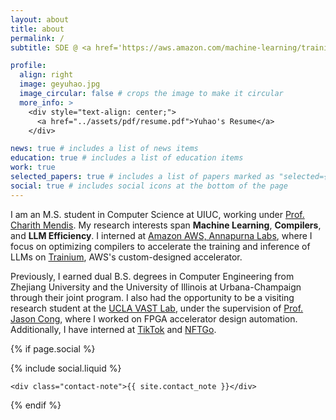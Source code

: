 ```yaml
---
layout: about
title: about
permalink: /
subtitle: SDE @ <a href='https://aws.amazon.com/machine-learning/trainium/?nc1=h_ls'>Amazon AWS</a> | MSCS @ <a href='https://cs.illinois.edu'>UIUC</a> | ex-SDE @ <a href='https://www.tiktok.com/about?lang=en'>TikTok</a>

profile:
  align: right
  image: geyuhao.jpg
  image_circular: false # crops the image to make it circular
  more_info: >
    <div style="text-align: center;">
      <a href="../assets/pdf/resume.pdf">Yuhao's Resume</a>
    </div>

news: true # includes a list of news items
education: true # includes a list of education items
work: true
selected_papers: true # includes a list of papers marked as "selected={true}"
social: true # includes social icons at the bottom of the page
---
```


I am an M.S. student in Computer Science at UIUC, working under [Prof. Charith Mendis](https://charithmendis.com). My research interests span <b>Machine Learning</b>, <b>Compilers</b>, and <b>LLM Efficiency</b>. I interned at [Amazon AWS, Annapurna Labs](https://www.amazon.jobs/content/en/teams/amazon-web-services/annapurna-labs), where I focus on optimizing compilers to accelerate the training and inference of LLMs on [Trainium](https://aws.amazon.com/machine-learning/trainium/?nc1=h_ls), AWS's custom-designed accelerator.

Previously, I earned dual B.S. degrees in Computer Engineering from Zhejiang University and the University of Illinois at Urbana-Champaign through their joint program. I also had the opportunity to be a visiting research student at the [UCLA VAST Lab](https://vast.cs.ucla.edu), under the supervision of [Prof. Jason Cong](https://vast.cs.ucla.edu/people/faculty/jason-cong), where I worked on FPGA accelerator design automation. Additionally, I have interned at [TikTok](https://www.tiktok.com/about?lang=en) and [NFTGo](https://nftgo.io).


<!-- Social -->
{% if page.social %}
  <div class="social">
    <div class="contact-icons">{% include social.liquid %}</div>

    <div class="contact-note">{{ site.contact_note }}</div>
  </div>
{% endif %}